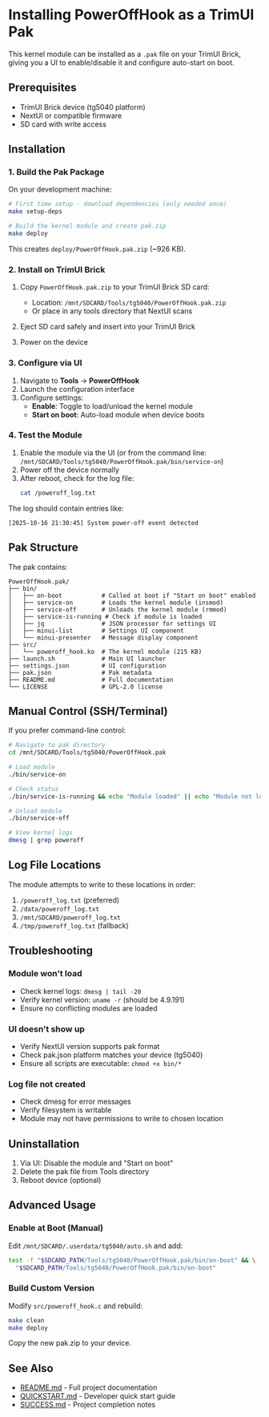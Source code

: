 # Installing PowerOffHook as a TrimUI Pak

This kernel module can be installed as a `.pak` file on your TrimUI Brick, giving you a UI to enable/disable it and configure auto-start on boot.

## Prerequisites

- TrimUI Brick device (tg5040 platform)
- NextUI or compatible firmware
- SD card with write access

## Installation

### 1. Build the Pak Package

On your development machine:

```bash
# First time setup - download dependencies (only needed once)
make setup-deps

# Build the kernel module and create pak.zip
make deploy
```

This creates `deploy/PowerOffHook.pak.zip` (~926 KB).

### 2. Install on TrimUI Brick

1. Copy `PowerOffHook.pak.zip` to your TrimUI Brick SD card:
   - Location: `/mnt/SDCARD/Tools/tg5040/PowerOffHook.pak.zip`
   - Or place in any tools directory that NextUI scans

2. Eject SD card safely and insert into your TrimUI Brick

3. Power on the device

### 3. Configure via UI

1. Navigate to **Tools** → **PowerOffHook**
2. Launch the configuration interface
3. Configure settings:
   - **Enable**: Toggle to load/unload the kernel module
   - **Start on boot**: Auto-load module when device boots

### 4. Test the Module

1. Enable the module via the UI (or from the command line: `/mnt/SDCARD/Tools/tg5040/PowerOffHook.pak/bin/service-on`)
2. Power off the device normally
3. After reboot, check for the log file:
   ```bash
   cat /poweroff_log.txt
   ```
   
The log should contain entries like:
```
[2025-10-16 21:30:45] System power-off event detected
```

## Pak Structure

The pak contains:

```
PowerOffHook.pak/
├── bin/
│   ├── on-boot           # Called at boot if "Start on boot" enabled
│   ├── service-on        # Loads the kernel module (insmod)
│   ├── service-off       # Unloads the kernel module (rmmod)
│   ├── service-is-running # Check if module is loaded
│   ├── jq                # JSON processor for settings UI
│   ├── minui-list        # Settings UI component
│   └── minui-presenter   # Message display component
├── src/
│   └── poweroff_hook.ko  # The kernel module (215 KB)
├── launch.sh             # Main UI launcher
├── settings.json         # UI configuration
├── pak.json              # Pak metadata
├── README.md             # Full documentation
└── LICENSE               # GPL-2.0 license
```

## Manual Control (SSH/Terminal)

If you prefer command-line control:

```bash
# Navigate to pak directory
cd /mnt/SDCARD/Tools/tg5040/PowerOffHook.pak

# Load module
./bin/service-on

# Check status
./bin/service-is-running && echo "Module loaded" || echo "Module not loaded"

# Unload module
./bin/service-off

# View kernel logs
dmesg | grep poweroff
```

## Log File Locations

The module attempts to write to these locations in order:
1. `/poweroff_log.txt` (preferred)
2. `/data/poweroff_log.txt`
3. `/mnt/SDCARD/poweroff_log.txt`
4. `/tmp/poweroff_log.txt` (fallback)

## Troubleshooting

### Module won't load
- Check kernel logs: `dmesg | tail -20`
- Verify kernel version: `uname -r` (should be 4.9.191)
- Ensure no conflicting modules are loaded

### UI doesn't show up
- Verify NextUI version supports pak format
- Check pak.json platform matches your device (tg5040)
- Ensure all scripts are executable: `chmod +x bin/*`

### Log file not created
- Check dmesg for error messages
- Verify filesystem is writable
- Module may not have permissions to write to chosen location

## Uninstallation

1. Via UI: Disable the module and "Start on boot"
2. Delete the pak file from Tools directory
3. Reboot device (optional)

## Advanced Usage

### Enable at Boot (Manual)

Edit `/mnt/SDCARD/.userdata/tg5040/auto.sh` and add:

```bash
test -f "$SDCARD_PATH/Tools/tg5040/PowerOffHook.pak/bin/on-boot" && \
  "$SDCARD_PATH/Tools/tg5040/PowerOffHook.pak/bin/on-boot"
```

### Build Custom Version

Modify `src/poweroff_hook.c` and rebuild:

```bash
make clean
make deploy
```

Copy the new pak.zip to your device.

## See Also

- [README.md](README.md) - Full project documentation
- [QUICKSTART.md](QUICKSTART.md) - Developer quick start guide
- [SUCCESS.md](SUCCESS.md) - Project completion notes
